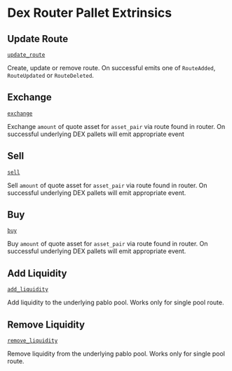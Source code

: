 <!-- AUTOMATICALLY GENERATED -->
<!-- Generated at 2022-08-15T14:18:26.494661Z -->

# Dex Router Pallet Extrinsics

## Update Route

[`update_route`](https://dali.devnets.composablefinance.ninja/doc/pallet_dex_router/pallet/enum.Call.html#variant.update_route)

Create, update or remove route.
On successful emits one of `RouteAdded`, `RouteUpdated` or `RouteDeleted`.

## Exchange

[`exchange`](https://dali.devnets.composablefinance.ninja/doc/pallet_dex_router/pallet/enum.Call.html#variant.exchange)

Exchange `amount` of quote asset for `asset_pair` via route found in router.
On successful underlying DEX pallets will emit appropriate event

## Sell

[`sell`](https://dali.devnets.composablefinance.ninja/doc/pallet_dex_router/pallet/enum.Call.html#variant.sell)

Sell `amount` of quote asset for `asset_pair` via route found in router.
On successful underlying DEX pallets will emit appropriate event.

## Buy

[`buy`](https://dali.devnets.composablefinance.ninja/doc/pallet_dex_router/pallet/enum.Call.html#variant.buy)

Buy `amount` of quote asset for `asset_pair` via route found in router.
On successful underlying DEX pallets will emit appropriate event.

## Add Liquidity

[`add_liquidity`](https://dali.devnets.composablefinance.ninja/doc/pallet_dex_router/pallet/enum.Call.html#variant.add_liquidity)

Add liquidity to the underlying pablo pool.
Works only for single pool route.

## Remove Liquidity

[`remove_liquidity`](https://dali.devnets.composablefinance.ninja/doc/pallet_dex_router/pallet/enum.Call.html#variant.remove_liquidity)

Remove liquidity from the underlying pablo pool.
Works only for single pool route.
